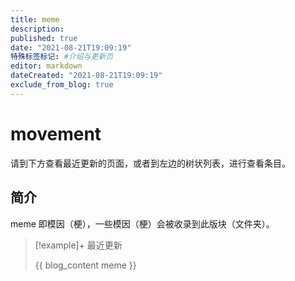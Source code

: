 ```yaml
---
title: meme
description:
published: true
date: "2021-08-21T19:09:19"
特殊标签标记: #介绍与更新页
editor: markdown
dateCreated: "2021-08-21T19:09:19"
exclude_from_blog: true
---
```


# movement

请到下方查看最近更新的页面，或者到左边的树状列表，进行查看条目。

## 简介

meme 即模因（梗），一些模因（梗）会被收录到此版块（文件夹）。

> [!example]+ 最近更新
>
> {{ blog_content meme }}
